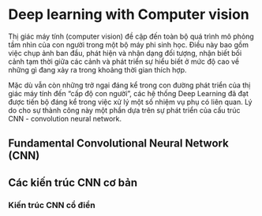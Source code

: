 # Deep learning with Computer vision

Thị giác máy tính (computer vision) đề cập đến toàn bộ quá trình mô phỏng tầm nhìn của con người trong một bộ máy phi sinh học. Điều này bao gồm việc chụp ảnh ban đầu, phát hiện và nhận dạng đối tượng, nhận biết bối cảnh tạm thời giữa các cảnh và phát triển sự hiểu biết ở mức độ cao về những gì đang xảy ra trong khoảng thời gian thích hợp.

Mặc dù vẫn còn những trở ngại đáng kể trong con đường phát triển của thị giác máy tính đến “cấp độ con người”, các hệ thống Deep Learning đã đạt được tiến bộ đáng kể trong việc xử lý một số nhiệm vụ phụ có liên quan. Lý do cho sự thành công này một phần dựa trên sự phát triển của cấu trúc CNN - convolution neural network.

## Fundamental Convolutional Neural Network (CNN)

## Các kiến trúc CNN cơ bản

### Kiến trúc CNN cổ điển

